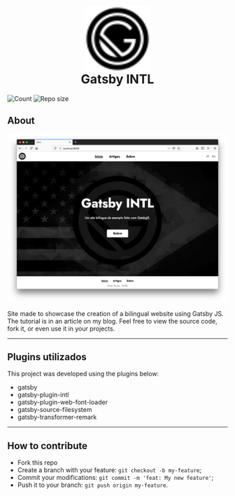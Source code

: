 <h1 align="center">
    <img alt="Logo" title="Logo" src="static/svg/logo.svg" width="150px" style="display: block; margin: auto" />
    <span style="display: block;">
    Gatsby INTL
    </span>
</h1>

![Count](https://img.shields.io/github/languages/count/elvessousa/gatsby-intl)
![Repo size](https://img.shields.io/github/repo-size/elvessousa/gatsby-intl)

## About

![Screenshot](.github/screenshot.png)

Site made to showcase the creation of a bilingual website using Gatsby
JS. The tutorial is in an article on my blog. Feel free to view
the source code, fork it, or even use it in your projects.

---

## Plugins utilizados

This project was developed using the plugins below:

- gatsby
- gatsby-plugin-intl
- gatsby-plugin-web-font-loader
- gatsby-source-filesystem
- gatsby-transformer-remark

---

## How to contribute

- Fork this repo
- Create a branch with your feature: `git checkout -b my-feature`;
- Commit your modifications: `git commit -m 'feat: My new feature'`;
- Push it to your branch: `git push origin my-feature`.
